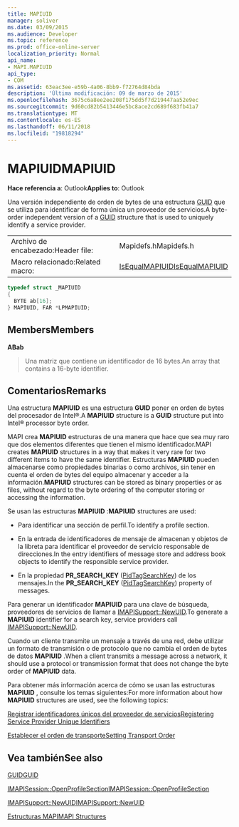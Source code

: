 ```yaml
---
title: MAPIUID
manager: soliver
ms.date: 03/09/2015
ms.audience: Developer
ms.topic: reference
ms.prod: office-online-server
localization_priority: Normal
api_name:
- MAPI.MAPIUID
api_type:
- COM
ms.assetid: 63eac3ee-e59b-4a06-8bb9-f72764d84bda
description: 'Última modificación: 09 de marzo de 2015'
ms.openlocfilehash: 3675c6a8ee2ee208f175dd5f7d219447aa52e9ec
ms.sourcegitcommit: 9d60cd82b5413446e5bc8ace2cd689f683fb41a7
ms.translationtype: MT
ms.contentlocale: es-ES
ms.lasthandoff: 06/11/2018
ms.locfileid: "19818294"
---
```

# <a name="mapiuid"></a><span data-ttu-id="a098a-103">MAPIUID</span><span class="sxs-lookup"><span data-stu-id="a098a-103">MAPIUID</span></span>

  
  
<span data-ttu-id="a098a-104">**Hace referencia a**: Outlook</span><span class="sxs-lookup"><span data-stu-id="a098a-104">**Applies to**: Outlook</span></span> 
  
<span data-ttu-id="a098a-105">Una versión independiente de orden de bytes de una estructura [GUID](guid.md) que se utiliza para identificar de forma única un proveedor de servicios.</span><span class="sxs-lookup"><span data-stu-id="a098a-105">A byte-order independent version of a [GUID](guid.md) structure that is used to uniquely identify a service provider.</span></span> 
  
|||
|:-----|:-----|
|<span data-ttu-id="a098a-106">Archivo de encabezado:</span><span class="sxs-lookup"><span data-stu-id="a098a-106">Header file:</span></span>  <br/> |<span data-ttu-id="a098a-107">Mapidefs.h</span><span class="sxs-lookup"><span data-stu-id="a098a-107">Mapidefs.h</span></span>  <br/> |
|<span data-ttu-id="a098a-108">Macro relacionado:</span><span class="sxs-lookup"><span data-stu-id="a098a-108">Related macro:</span></span>  <br/> |[<span data-ttu-id="a098a-109">IsEqualMAPIUID</span><span class="sxs-lookup"><span data-stu-id="a098a-109">IsEqualMAPIUID</span></span>](isequalmapiuid.md) <br/> |
   
```cpp
typedef struct _MAPIUID
{
  BYTE ab[16];
} MAPIUID, FAR *LPMAPIUID;

```

## <a name="members"></a><span data-ttu-id="a098a-110">Members</span><span class="sxs-lookup"><span data-stu-id="a098a-110">Members</span></span>

 <span data-ttu-id="a098a-111">**AB**</span><span class="sxs-lookup"><span data-stu-id="a098a-111">**ab**</span></span>
  
> <span data-ttu-id="a098a-112">Una matriz que contiene un identificador de 16 bytes.</span><span class="sxs-lookup"><span data-stu-id="a098a-112">An array that contains a 16-byte identifier.</span></span>
    
## <a name="remarks"></a><span data-ttu-id="a098a-113">Comentarios</span><span class="sxs-lookup"><span data-stu-id="a098a-113">Remarks</span></span>

<span data-ttu-id="a098a-114">Una estructura **MAPIUID** es una estructura **GUID** poner en orden de bytes del procesador de Intel®.</span><span class="sxs-lookup"><span data-stu-id="a098a-114">A **MAPIUID** structure is a **GUID** structure put into Intel® processor byte order.</span></span> 
  
<span data-ttu-id="a098a-115">MAPI crea **MAPIUID** estructuras de una manera que hace que sea muy raro que dos elementos diferentes que tienen el mismo identificador.</span><span class="sxs-lookup"><span data-stu-id="a098a-115">MAPI creates **MAPIUID** structures in a way that makes it very rare for two different items to have the same identifier.</span></span> <span data-ttu-id="a098a-116">Estructuras **MAPIUID** pueden almacenarse como propiedades binarias o como archivos, sin tener en cuenta el orden de bytes del equipo almacenar y acceder a la información.</span><span class="sxs-lookup"><span data-stu-id="a098a-116">**MAPIUID** structures can be stored as binary properties or as files, without regard to the byte ordering of the computer storing or accessing the information.</span></span> 
  
 <span data-ttu-id="a098a-117">Se usan las estructuras **MAPIUID** :</span><span class="sxs-lookup"><span data-stu-id="a098a-117">**MAPIUID** structures are used:</span></span> 
  
- <span data-ttu-id="a098a-118">Para identificar una sección de perfil.</span><span class="sxs-lookup"><span data-stu-id="a098a-118">To identify a profile section.</span></span>
    
- <span data-ttu-id="a098a-119">En la entrada de identificadores de mensaje de almacenan y objetos de la libreta para identificar el proveedor de servicio responsable de direcciones.</span><span class="sxs-lookup"><span data-stu-id="a098a-119">In the entry identifiers of message store and address book objects to identify the responsible service provider.</span></span>
    
- <span data-ttu-id="a098a-120">En la propiedad **PR_SEARCH_KEY** ([PidTagSearchKey](pidtagsearchkey-canonical-property.md)) de los mensajes.</span><span class="sxs-lookup"><span data-stu-id="a098a-120">In the **PR_SEARCH_KEY** ([PidTagSearchKey](pidtagsearchkey-canonical-property.md)) property of messages.</span></span>
    
<span data-ttu-id="a098a-121">Para generar un identificador **MAPIUID** para una clave de búsqueda, proveedores de servicios de llamar a [IMAPISupport::NewUID](imapisupport-newuid.md).</span><span class="sxs-lookup"><span data-stu-id="a098a-121">To generate a **MAPIUID** identifier for a search key, service providers call [IMAPISupport::NewUID](imapisupport-newuid.md).</span></span>
  
<span data-ttu-id="a098a-122">Cuando un cliente transmite un mensaje a través de una red, debe utilizar un formato de transmisión o de protocolo que no cambia el orden de bytes de datos **MAPIUID** .</span><span class="sxs-lookup"><span data-stu-id="a098a-122">When a client transmits a message across a network, it should use a protocol or transmission format that does not change the byte order of **MAPIUID** data.</span></span> 
  
<span data-ttu-id="a098a-123">Para obtener más información acerca de cómo se usan las estructuras **MAPIUID** , consulte los temas siguientes:</span><span class="sxs-lookup"><span data-stu-id="a098a-123">For more information about how **MAPIUID** structures are used, see the following topics:</span></span> 
  
[<span data-ttu-id="a098a-124">Registrar identificadores únicos del proveedor de servicios</span><span class="sxs-lookup"><span data-stu-id="a098a-124">Registering Service Provider Unique Identifiers</span></span>](registering-service-provider-unique-identifiers.md)
  
[<span data-ttu-id="a098a-125">Establecer el orden de transporte</span><span class="sxs-lookup"><span data-stu-id="a098a-125">Setting Transport Order</span></span>](setting-transport-order.md)
  
## <a name="see-also"></a><span data-ttu-id="a098a-126">Vea también</span><span class="sxs-lookup"><span data-stu-id="a098a-126">See also</span></span>



[<span data-ttu-id="a098a-127">GUID</span><span class="sxs-lookup"><span data-stu-id="a098a-127">GUID</span></span>](guid.md)
  
[<span data-ttu-id="a098a-128">IMAPISession::OpenProfileSection</span><span class="sxs-lookup"><span data-stu-id="a098a-128">IMAPISession::OpenProfileSection</span></span>](imapisession-openprofilesection.md)
  
[<span data-ttu-id="a098a-129">IMAPISupport::NewUID</span><span class="sxs-lookup"><span data-stu-id="a098a-129">IMAPISupport::NewUID</span></span>](imapisupport-newuid.md)


[<span data-ttu-id="a098a-130">Estructuras MAPI</span><span class="sxs-lookup"><span data-stu-id="a098a-130">MAPI Structures</span></span>](mapi-structures.md)

